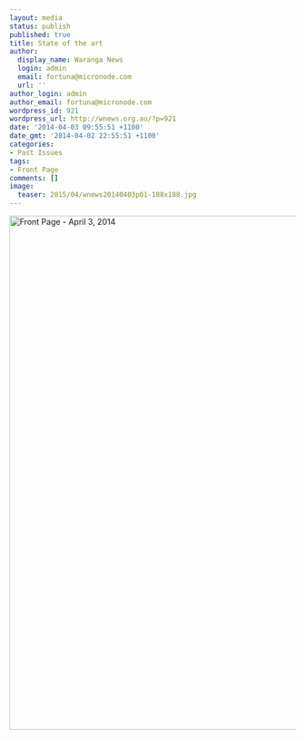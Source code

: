 ```yaml
---
layout: media
status: publish
published: true
title: State of the art
author:
  display_name: Waranga News
  login: admin
  email: fortuna@micronode.com
  url: ''
author_login: admin
author_email: fortuna@micronode.com
wordpress_id: 921
wordpress_url: http://wnews.org.au/?p=921
date: '2014-04-03 09:55:51 +1100'
date_gmt: '2014-04-02 22:55:51 +1100'
categories:
- Past Issues
tags:
- Front Page
comments: []
image:
  teaser: 2015/04/wnews20140403p01-188x188.jpg
---
```


<a href="{{ site.url }}/images/2014/04/wnews20140403p01.pdf"><img class="alignnone size-full wp-image-919" alt="Front Page - April 3, 2014" src="{{ site.url }}/images/2014/04/wnews20140403p01.jpg" width="624" height="907" /></a>
